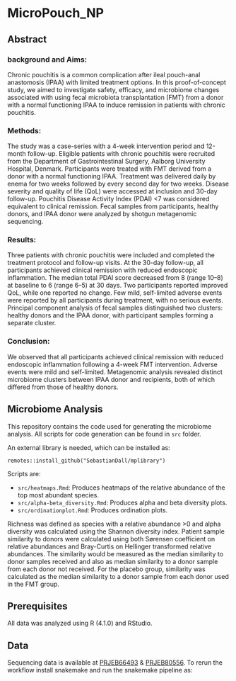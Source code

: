 # MicroPouch_NP

## Abstract
### background and Aims:
Chronic pouchitis is a common complication after ileal pouch-anal anastomosis (IPAA) with limited treatment options. In this proof-of-concept study, we aimed to investigate safety, efficacy, and microbiome changes associated with using fecal microbiota transplantation (FMT) from a donor with a normal functioning IPAA to induce remission in patients with chronic pouchitis.
### Methods:
The study was a case-series with a 4-week intervention period and 12-month follow-up. Eligible patients with chronic pouchitis were recruited from the Department of Gastrointestinal Surgery, Aalborg University Hospital, Denmark. Participants were treated with FMT derived from a donor with a normal functioning IPAA. Treatment was delivered daily by enema for two weeks followed by every second day for two weeks. Disease severity and quality of life (QoL) were accessed at inclusion and 30-day follow-up. Pouchitis Disease Activity Index (PDAI) <7 was considered equivalent to clinical remission. Fecal samples from participants, healthy donors, and IPAA donor were analyzed by shotgun metagenomic sequencing.
### Results:
Three patients with chronic pouchitis were included and completed the treatment protocol and follow-up visits. At the 30-day follow-up, all participants achieved clinical remission with reduced endoscopic inflammation. The median total PDAI score decreased from 8 (range 10–8) at baseline to 6 (range 6–5) at 30 days. Two participants reported improved QoL, while one reported no change. Few mild, self-limited adverse events were reported by all participants during treatment, with no serious events. Principal component analysis of fecal samples distinguished two clusters: healthy donors and the IPAA donor, with participant samples forming a separate cluster.
### Conclusion:
We observed that all participants achieved clinical remission with reduced endoscopic inflammation following a 4-week FMT intervention. Adverse events were mild and self-limited. Metagenomic analysis revealed distinct microbiome clusters between IPAA donor and recipients, both of which differed from those of healthy donors.

<!-- ## Cite -->

## Microbiome Analysis

This repository contains the code used for generating the microbiome analysis. All scripts for code generation can be found in `src` folder.

An external library is needed, which can be installed as:

`remotes::install_github("SebastianDall/mplibrary")`

Scripts are:
- `src/heatmaps.Rmd`: Produces heatmaps of the relative abundance of the top most abundant species.
- `src/alpha-beta_diversity.Rmd`: Produces alpha and beta diversity plots.
- `src/ordinationplot.Rmd`: Produces ordination plots.

Richness was defined as species with a relative abundance >0 and alpha diversity was calculated using the Shannon diversity index. Patient sample similarity to donors were calculated using both Sørensen coefficient on relative abundances and Bray-Curtis on Hellinger transformed relative abundances. The similarity would be measured as the median similarity to donor samples received and also as median similarity to a donor sample from each donor not received. For the placebo group, similarity was calculated as the median similarity to a donor sample from each donor used in the FMT group.


## Prerequisites
All data was analyzed using R (4.1.0) and RStudio.

## Data
Sequencing data is available at [PRJEB66493](https://www.ebi.ac.uk/ena/browser/view/PRJEB66493) & [PRJEB80556](https://www.ebi.ac.uk/ena/browser/view/PRJEB80556). To rerun the workflow install snakemake and run the snakemake pipeline as:

